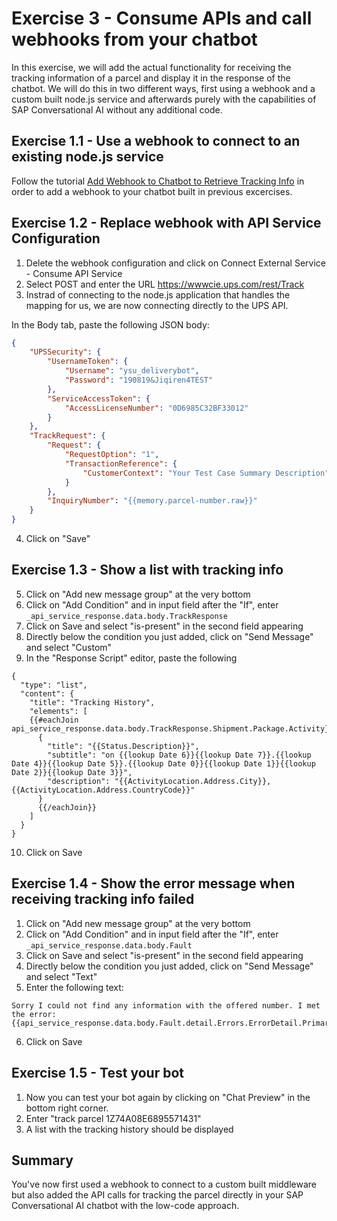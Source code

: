 # Exercise 3 - Consume APIs and call webhooks from your chatbot

In this exercise, we will add the actual functionality for receiving the tracking information of a parcel and display it in the response of the chatbot. We will do this in two different ways, first using a webhook and a custom built node.js service and afterwards purely with the capabilities of SAP Conversational AI without any additional code.

## Exercise 1.1 - Use a webhook to connect to an existing node.js service

Follow the tutorial [Add Webhook to Chatbot to Retrieve Tracking Info](https://developers.sap.com/tutorials/cai-bot-shipping-2-api.html) in order to add a webhook to your chatbot built in previous excercises.



## Exercise 1.2 - Replace webhook with API Service Configuration


1.	Delete the webhook configuration and click on Connect External Service - Consume API Service
2. Select POST and enter the URL https://wwwcie.ups.com/rest/Track
3. Instrad of connecting to the node.js application that handles the mapping for us, we are now connecting directly to the UPS API.

In the Body tab, paste the following JSON body:
```json
{
    "UPSSecurity": {
        "UsernameToken": {
            "Username": "ysu_deliverybot",
            "Password": "190819&Jiqiren4TEST"
        },
        "ServiceAccessToken": {
            "AccessLicenseNumber": "0D6985C32BF33012"
        }
    },
    "TrackRequest": {
        "Request": {
            "RequestOption": "1", 
            "TransactionReference": {
                "CustomerContext": "Your Test Case Summary Description"
            } 
        },
        "InquiryNumber": "{{memory.parcel-number.raw}}"
    }
}
```

4.	Click on "Save"

## Exercise 1.3 - Show a list with tracking info
5. Click on "Add new message group" at the very bottom
6. Click on "Add Condition" and in input field after the "If", enter
`_api_service_response.data.body.TrackResponse`
7. Click on Save and select "is-present" in the second field appearing
8. Directly below the condition you just added, click on "Send Message" and select "Custom"
9. In the "Response Script" editor, paste the following
```
{
  "type": "list",
  "content": {
    "title": "Tracking History",
    "elements": [
    {{#eachJoin api_service_response.data.body.TrackResponse.Shipment.Package.Activity}}
      {
        "title": "{{Status.Description}}",
        "subtitle": "on {{lookup Date 6}}{{lookup Date 7}}.{{lookup Date 4}}{{lookup Date 5}}.{{lookup Date 0}}{{lookup Date 1}}{{lookup Date 2}}{{lookup Date 3}}",
        "description": "{{ActivityLocation.Address.City}}, {{ActivityLocation.Address.CountryCode}}"
      }
      {{/eachJoin}}
    ]
  }
}
```
10. Click on Save


## Exercise 1.4 - Show the error message when receiving tracking info failed
1. Click on "Add new message group" at the very bottom
2. Click on "Add Condition" and in input field after the "If", enter
`_api_service_response.data.body.Fault`
3. Click on Save and select "is-present" in the second field appearing
4. Directly below the condition you just added, click on "Send Message" and select "Text"
5. Enter the following text:
```
Sorry I could not find any information with the offered number. I met the error: {{api_service_response.data.body.Fault.detail.Errors.ErrorDetail.PrimaryErrorCode.Description}}
```
6. Click on Save

## Exercise 1.5 - Test your bot
1. Now you can test your bot again by clicking on "Chat Preview" in the bottom right corner.
2. Enter "track parcel 1Z74A08E6895571431"
3. A list with the tracking history should be displayed


## Summary

You've now first used a webhook to connect to a custom built middleware but also added the API calls for tracking the parcel directly in your SAP Conversational AI chatbot with the low-code approach.

